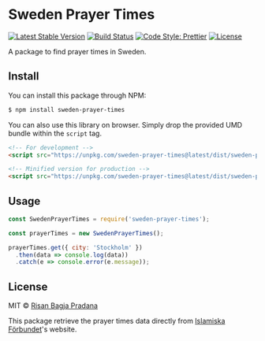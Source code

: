 # Sweden Prayer Times

[![Latest Stable Version](https://img.shields.io/npm/v/sweden-prayer-times.svg)](https://www.npmjs.com/package/sweden-prayer-times)
[![Build Status](https://travis-ci.org/risan/sweden-prayer-times.svg?branch=master)](https://travis-ci.org/risan/sweden-prayer-times)
[![Code Style: Prettier](https://img.shields.io/badge/code_style-prettier-ff69b4.svg)](https://github.com/risan/sweden-prayer-times)
[![License](https://img.shields.io/npm/l/sweden-prayer-times.svg)](https://www.npmjs.com/package/sweden-prayer-times)

A package to find prayer times in Sweden.

## Install

You can install this package through NPM:

```bash
$ npm install sweden-prayer-times
```

You can also use this library on browser. Simply drop the provided UMD bundle within the `script` tag.

```html
<!-- For development -->
<script src="https://unpkg.com/sweden-prayer-times@latest/dist/sweden-prayer-times.umd.js"></script>

<!-- Minified version for production -->
<script src="https://unpkg.com/sweden-prayer-times@latest/dist/sweden-prayer-times.umd.min.js"></script>
```

## Usage

```js
const SwedenPrayerTimes = require('sweden-prayer-times');

const prayerTimes = new SwedenPrayerTimes();

prayerTimes.get({ city: 'Stockholm' })
  .then(data => console.log(data))
  .catch(e => console.error(e.message));
```

## License

MIT © [Risan Bagja Pradana](https://risan.io)

This package retrieve the prayer times data directly from [Islamiska Förbundet](http://www.islamiskaforbundet.se)'s website.
